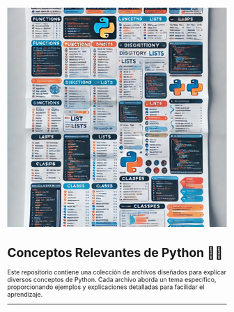 ![Conceptos de Python](https://github.com/arlotetxu/Python_Learning/blob/main/cheatsheet.png)  

# Conceptos Relevantes de Python 📘🐍

Este repositorio contiene una colección de archivos diseñados para explicar diversos conceptos de Python. Cada archivo aborda un tema específico, proporcionando ejemplos y explicaciones detalladas para facilidar el aprendizaje.

---
